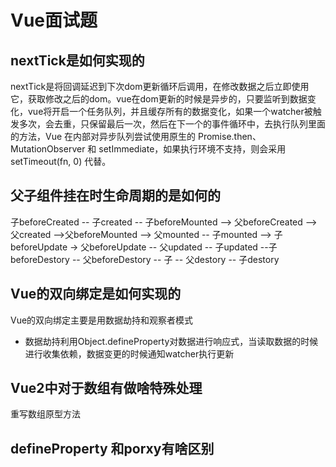 # Vue面试题

## nextTick是如何实现的
nextTick是将回调延迟到下次dom更新循环后调用，在修改数据之后立即使用它，获取修改之后的dom。vue在dom更新的时候是异步的，只要监听到数据变化，vue将开启一个任务队列，并且缓存所有的数据变化，如果一个watcher被触发多次，会去重，只保留最后一次，然后在下一个的事件循环中，去执行队列里面的方法，Vue 在内部对异步队列尝试使用原生的 Promise.then、MutationObserver 和 setImmediate，如果执行环境不支持，则会采用 setTimeout(fn, 0) 代替。

## 父子组件挂在时生命周期的是如何的
子beforeCreated -- 子created -- 子beforeMounted --> 父beforeCreated --> 父created -->父beforeMounted --> 父mounted -- 子mounted --> 子beforeUpdate -> 父beforeUpdate -- 父updated -- 子updated --子beforeDestory -- 父beforeDestory -- 子 -- 父destory -- 子destory

## Vue的双向绑定是如何实现的

Vue的双向绑定主要是用数据劫持和观察者模式

* 数据劫持利用Object.defineProperty对数据进行响应式，当读取数据的时候进行收集依赖，数据变更的时候通知watcher执行更新

## Vue2中对于数组有做啥特殊处理

重写数组原型方法

## defineProperty 和porxy有啥区别
